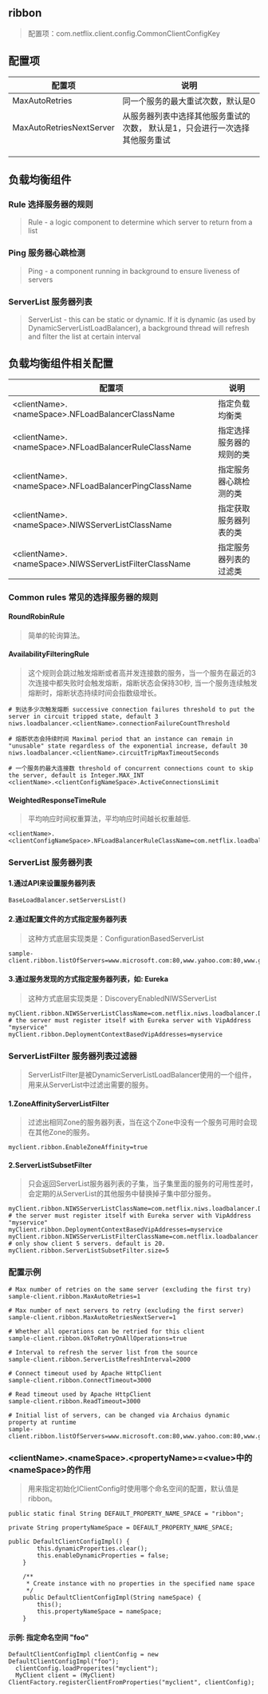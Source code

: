 ## ribbon
> 配置项：com.netflix.client.config.CommonClientConfigKey

## 配置项
|配置项|说明|
|---|---|
|MaxAutoRetries|同一个服务的最大重试次数，默认是0|
|MaxAutoRetriesNextServer|从服务器列表中选择其他服务重试的次数， 默认是1，只会进行一次选择其他服务重试|
|||
|||
|||
## 负载均衡组件

### Rule 选择服务器的规则
> Rule - a logic component to determine which server to return from a list

### Ping 服务器心跳检测
> Ping - a component running in background to ensure liveness of servers

### ServerList 服务器列表
> ServerList - this can be static or dynamic. If it is dynamic (as used by DynamicServerListLoadBalancer), a background thread will refresh and filter the list at certain interval


## 负载均衡组件相关配置
|配置项|说明|
|---|---|
|\<clientName>.\<nameSpace>.NFLoadBalancerClassName|指定负载均衡类|
|\<clientName>.\<nameSpace>.NFLoadBalancerRuleClassName|指定选择服务器的规则的类|
|\<clientName>.\<nameSpace>.NFLoadBalancerPingClassName|指定服务器心跳检测的类|
|\<clientName>.\<nameSpace>.NIWSServerListClassName|指定获取服务器列表的类|
|\<clientName>.\<nameSpace>.NIWSServerListFilterClassName|指定服务器列表的过滤类|

### Common rules 常见的选择服务器的规则

#### RoundRobinRule
> 简单的轮询算法。

#### AvailabilityFilteringRule
> 这个规则会跳过触发熔断或者高并发连接数的服务，当一个服务在最近的3次连接中都失败时会触发熔断，熔断状态会保持30秒, 当一个服务连续触发熔断时，熔断状态持续时间会指数级增长。

```
# 到达多少次触发熔断 successive connection failures threshold to put the server in circuit tripped state, default 3
niws.loadbalancer.<clientName>.connectionFailureCountThreshold

# 熔断状态会持续时间 Maximal period that an instance can remain in "unusable" state regardless of the exponential increase, default 30
niws.loadbalancer.<clientName>.circuitTripMaxTimeoutSeconds

# 一个服务的最大连接数 threshold of concurrent connections count to skip the server, default is Integer.MAX_INT
<clientName>.<clientConfigNameSpace>.ActiveConnectionsLimit
```

#### WeightedResponseTimeRule
> 平均响应时间权重算法，平均响应时间越长权重越低.
 
```
<clientName>.<clientConfigNameSpace>.NFLoadBalancerRuleClassName=com.netflix.loadbalancer.WeightedResponseTimeRule

```

### ServerList 服务器列表

#### 1.通过API来设置服务器列表
```
BaseLoadBalancer.setServersList()
```

#### 2.通过配置文件的方式指定服务器列表
> 这种方式底层实现类是：ConfigurationBasedServerList
```
sample-client.ribbon.listOfServers=www.microsoft.com:80,www.yahoo.com:80,www.google.com:80
```

#### 3.通过服务发现的方式指定服务器列表，如: Eureka
> 这种方式底层实现类是：DiscoveryEnabledNIWSServerList

```
myClient.ribbon.NIWSServerListClassName=com.netflix.niws.loadbalancer.DiscoveryEnabledNIWSServerList 
# the server must register itself with Eureka server with VipAddress "myservice"
myClient.ribbon.DeploymentContextBasedVipAddresses=myservice
```

### ServerListFilter 服务器列表过滤器
> ServerListFilter是被DynamicServerListLoadBalancer使用的一个组件，用来从ServerList中过滤出需要的服务。
 
#### 1.ZoneAffinityServerListFilter
> 过滤出相同Zone的服务器列表，当在这个Zone中没有一个服务可用时会现在其他Zone的服务。
> 
```
myclient.ribbon.EnableZoneAffinity=true
```
#### 2.ServerListSubsetFilter
> 只会返回ServerList服务器列表的子集，当子集里面的服务的可用性差时，会定期的从ServerList的其他服务中替换掉子集中部分服务。


```
myClient.ribbon.NIWSServerListClassName=com.netflix.niws.loadbalancer.DiscoveryEnabledNIWSServerList 
# the server must register itself with Eureka server with VipAddress "myservice"
myClient.ribbon.DeploymentContextBasedVipAddresses=myservice
myClient.ribbon.NIWSServerListFilterClassName=com.netflix.loadbalancer.ServerListSubsetFilter
# only show client 5 servers. default is 20.
myClient.ribbon.ServerListSubsetFilter.size=5
```
### 配置示例

```
# Max number of retries on the same server (excluding the first try)
sample-client.ribbon.MaxAutoRetries=1

# Max number of next servers to retry (excluding the first server)
sample-client.ribbon.MaxAutoRetriesNextServer=1

# Whether all operations can be retried for this client
sample-client.ribbon.OkToRetryOnAllOperations=true

# Interval to refresh the server list from the source
sample-client.ribbon.ServerListRefreshInterval=2000

# Connect timeout used by Apache HttpClient
sample-client.ribbon.ConnectTimeout=3000

# Read timeout used by Apache HttpClient
sample-client.ribbon.ReadTimeout=3000

# Initial list of servers, can be changed via Archaius dynamic property at runtime
sample-client.ribbon.listOfServers=www.microsoft.com:80,www.yahoo.com:80,www.google.com:80
```

### \<clientName>.\<nameSpace>.\<propertyName>=\<value>中的\<nameSpace>的作用
> 用来指定初始化IClientConfig时使用哪个命名空间的配置，默认值是ribbon。
 
```
public static final String DEFAULT_PROPERTY_NAME_SPACE = "ribbon";

private String propertyNameSpace = DEFAULT_PROPERTY_NAME_SPACE;
    
public DefaultClientConfigImpl() {
        this.dynamicProperties.clear();
        this.enableDynamicProperties = false;
    }

	/**
	 * Create instance with no properties in the specified name space
	 */
    public DefaultClientConfigImpl(String nameSpace) {
    	this();
    	this.propertyNameSpace = nameSpace;
    }
```

#### 示例: 指定命名空间 "foo"

```
DefaultClientConfigImpl clientConfig = new DefaultClientConfigImpl("foo");
  clientConfig.loadProperites("myclient");
  MyClient client = (MyClient) ClientFactory.registerClientFromProperties("myclient", clientConfig);
```







